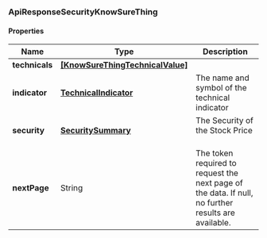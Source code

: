 
[//]: # (CLASS:ApiResponseSecurityKnowSureThing)

[//]: # (KIND:object)

### ApiResponseSecurityKnowSureThing

#### Properties

[//]: # (START_DEFINITION)

Name | Type | Description
------------ | ------------- | -------------
**technicals** | [**[KnowSureThingTechnicalValue]**](KnowSureThingTechnicalValue.md) |  &nbsp;
**indicator** | [**TechnicalIndicator**](TechnicalIndicator.md) | The name and symbol of the technical indicator &nbsp;
**security** | [**SecuritySummary**](SecuritySummary.md) | The Security of the Stock Price &nbsp;
**nextPage** | String | The token required to request the next page of the data. If null, no further results are available. &nbsp;

[//]: # (END_DEFINITION)


[//]: # (CONTAINED_CLASS:KnowSureThingTechnicalValue)


[//]: # (CONTAINED_CLASS:TechnicalIndicator)


[//]: # (CONTAINED_CLASS:SecuritySummary)





